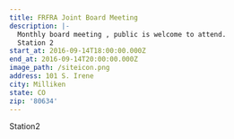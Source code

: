 ```yaml
---
title: FRFRA Joint Board Meeting
description: |-
  Monthly board meeting , public is welcome to attend.
  Station 2
start_at: 2016-09-14T18:00:00.000Z
end_at: 2016-09-14T20:00:00.000Z
image_path: /siteicon.png
address: 101 S. Irene
city: Milliken
state: CO
zip: '80634'
---
```



Station2